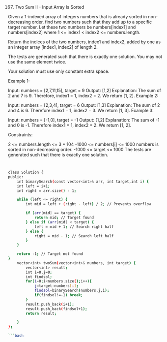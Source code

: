 167. Two Sum II - Input Array Is Sorted
 
Given a 1-indexed array of integers numbers that is already sorted in non-decreasing order, find two numbers such that they add up to a specific target number. Let these two numbers be numbers[index1] and numbers[index2] where 1 <= index1 < index2 <= numbers.length.

Return the indices of the two numbers, index1 and index2, added by one as an integer array [index1, index2] of length 2.

The tests are generated such that there is exactly one solution. You may not use the same element twice.

Your solution must use only constant extra space.

 

Example 1:

Input: numbers = [2,7,11,15], target = 9
Output: [1,2]
Explanation: The sum of 2 and 7 is 9. Therefore, index1 = 1, index2 = 2. We return [1, 2].
Example 2:

Input: numbers = [2,3,4], target = 6
Output: [1,3]
Explanation: The sum of 2 and 4 is 6. Therefore index1 = 1, index2 = 3. We return [1, 3].
Example 3:

Input: numbers = [-1,0], target = -1
Output: [1,2]
Explanation: The sum of -1 and 0 is -1. Therefore index1 = 1, index2 = 2. We return [1, 2].
 

Constraints:

2 <= numbers.length <= 3 * 104
-1000 <= numbers[i] <= 1000
numbers is sorted in non-decreasing order.
-1000 <= target <= 1000
The tests are generated such that there is exactly one solution.

```bash


class Solution {
public:
    int binarySearch(const vector<int>& arr, int target,int i) {
    int left = i+1;
    int right = arr.size() - 1;

    while (left <= right) {
        int mid = left + (right - left) / 2; // Prevents overflow

        if (arr[mid] == target) {
            return mid; // Target found
        } else if (arr[mid] < target) {
            left = mid + 1; // Search right half
        } else {
            right = mid - 1; // Search left half
        }
    }

    return -1; // Target not found
}
    vector<int> twoSum(vector<int>& numbers, int target) {
        vector<int> result;
        int i=0,j=0;
        int findsol;
        for(i=0;i<numbers.size();i++){
            j=target-numbers[i];
            findsol=binarySearch(numbers,j,i);
            if(findsol!=-1) break;
        }
        result.push_back(i+1);
        result.push_back(findsol+1);
        return result;

    }
};

```bash
